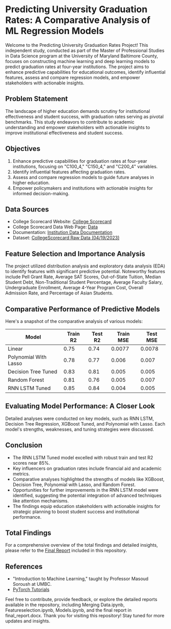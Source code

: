 # Predicting University Graduation Rates: A Comparative Analysis of ML Regression Models

Welcome to the Predicting University Graduation Rates Project! This independent study, conducted as part of the Master of Professional Studies in Data Science program at the University of Maryland Baltimore County, focuses on constructing machine learning and deep learning models to predict graduation rates at four-year institutions. The project aims to enhance predictive capabilities for educational outcomes, identify influential features, assess and compare regression models, and empower stakeholders with actionable insights.

## Problem Statement
The landscape of higher education demands scrutiny for institutional effectiveness and student success, with graduation rates serving as pivotal benchmarks. This study endeavors to contribute to academic understanding and empower stakeholders with actionable insights to improve institutional effectiveness and student success.

## Objectives
1. Enhance predictive capabilities for graduation rates at four-year institutions, focusing on "C100_4," "C150_4," and "C200_4" variables.
2. Identify influential features affecting graduation rates.
3. Assess and compare regression models to guide future analyses in higher education.
4. Empower policymakers and institutions with actionable insights for informed decision-making.

## Data Sources
- College Scorecard Website: [College Scorecard](https://collegescorecard.ed.gov/)
- College Scorecard Data Web Page: [Data](https://collegescorecard.ed.gov/data)
- Documentation: [Institution Data Documentation](https://collegescorecard.ed.gov/assets/InstitutionDataDocumentation.pdf)
- Dataset: [CollegeScorecard Raw Data (04/19/2023)](https://ed-public-download.app.cloud.gov/downloads/CollegeScorecard_Raw_Data_04192023.zip)

## Feature Selection and Importance Analysis
The project utilized distribution analysis and exploratory data analysis (EDA) to identify features with significant predictive potential. Noteworthy features include Pell Grant Rate, Average SAT Scores, Out-of-State Tuition, Median Student Debt, Non-Traditional Student Percentage, Average Faculty Salary, Undergraduate Enrollment, Average 4-Year Program Cost, Overall Admission Rate, and Percentage of Asian Students.

## Comparative Performance of Predictive Models
Here's a snapshot of the comparative analysis of various models:

| Model | Train R2 | Test R2 | Train MSE | Test MSE |
| ------ | -------- | ------- | --------- | -------- |
| Linear | 0.75 | 0.74 | 0.0077 | 0.0078 |
| Polynomial With Lasso | 0.78 | 0.77 | 0.006 | 0.007 |
| Decision Tree Tuned | 0.83 | 0.81 | 0.005 | 0.005 |
| Random Forest | 0.81 | 0.76 | 0.005 | 0.007 |
| RNN LSTM Tuned | 0.85 | 0.84 | 0.004 | 0.005 |

## Evaluating Model Performance: A Closer Look
Detailed analyses were conducted on key models, such as RNN LSTM, Decision Tree Regression, XGBoost Tuned, and Polynomial with Lasso. Each model's strengths, weaknesses, and tuning strategies were discussed.

## Conclusion
- The RNN LSTM Tuned model excelled with robust train and test R2 scores near 85%.
- Key influencers on graduation rates include financial aid and academic metrics.
- Comparative analyses highlighted the strengths of models like XGBoost, Decision Tree, Polynomial with Lasso, and Random Forest.
- Opportunities for further improvements in the RNN LSTM model were identified, suggesting the potential integration of advanced techniques like attention mechanisms.
- The findings equip education stakeholders with actionable insights for strategic planning to boost student success and institutional performance.

## Total Findings
For a comprehensive overview of the total findings and detailed insights, please refer to the [Final Report](final%20report.docx) included in this repository.

## References
- "Introduction to Machine Learning," taught by Professor Masoud Soroush at UMBC.
- [PyTorch Tutorials](https://pytorch.org/tutorials/)

Feel free to contribute, provide feedback, or explore the detailed reports available in the repository, including Merging Data.ipynb, Featureselection.ipynb, Models.ipynb, and the final report in final_report.docx. Thank you for visiting this repository! Stay tuned for more updates and insights.


